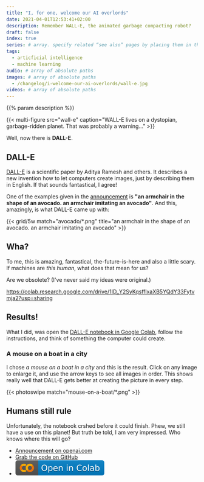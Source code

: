 ```yaml
---
title: "I, for one, welcome our AI overlords"
date: 2021-04-01T12:53:41+02:00
description: Remember WALL-E, the animated garbage compacting robot?
draft: false
index: true
series: # array. specify related “see also” pages by placing them in the same series.
tags:
  - articficial intelligence
  - machine learning
audio: # array of absolute paths
images: # array of absolute paths
  - /changelog/i-welcome-our-ai-overlords/wall-e.jpg
videos: # array of absolute paths
---
```


{{% param description %}}

{{< multi-figure src="wall-e" caption="WALL-E lives on a dystopian, garbage-ridden planet. That was probably a warning..." >}}

Well, now there is **DALL-E**.

## DALL-E

[DALL-E](https://arxiv.org/abs/2102.12092) is a scientific paper by Aditya Ramesh and others. It describes a new invention how to let computers create images, just by describing them in English. If that sounds fantastical, I agree!

One of the examples given in the [announcement](https://openai.com/blog/dall-e/) is **"an armchair in the shape of an avocado. an armchair imitating an avocado"**. And this, amazingly, is what DALL-E came up with:

{{< grid/5w match="avocado/*.png" title="an armchair in the shape of an avocado. an armchair imitating an avocado" >}}

## Wha?

To me, this is amazing, fantastical, the-future-is-here and also a little scary. If machines are _this human_, what does that mean for us?

Are we obsolete? (I've never said my ideas were original.)

https://colab.research.google.com/drive/1ID_Y2SyKqsfflxaXB5YQdY33Fytvmja2?usp=sharing

## Results!

What I did, was open the [DALL-E notebook in Google Colab](https://colab.research.google.com/drive/1ID_Y2SyKqsfflxaXB5YQdY33Fytvmja2), follow the instructions, and think of something the computer could create.

### A mouse on a boat in a city

I chose _a mouse on a boat in a city_ and this is the result. Click on any image to enlarge it, and use the arrow keys to see all images in order. This shows really well that DALL-E gets better at creating the picture in every step.

{{< photoswipe match="mouse-on-a-boat/*.png" >}}

## Humans still rule

Unfortunately, the notebook crshed before it could finish. Phew, we still have a use on this planet! But truth be told, I am very impressed. Who knows where this will go?

- [Announcement on openai.com](https://openai.com/blog/dall-e/)
- [Grab the code on GitHub](https://github.com/openai/DALL-E)
- [![Open in Colab](open-in-colab.svg)](https://colab.research.google.com/drive/1ID_Y2SyKqsfflxaXB5YQdY33Fytvmja2)
